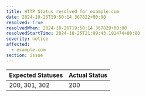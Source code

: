 ```yaml
---
title: HTTP Status resolved for example.com
date: 2024-10-26T19:50:14.367822+00:00
resolved: True
resolvedWhen: 2024-10-26T19:50:14.367829+00:00
resolvedStartTime: 2024-10-25T21:09:43.191474+00:00
severity: notice
affected:
  - example.com
section: issue
---
```


| Expected Statuses | Actual Status  |
|-------------------|----------------|
| 200, 301, 302 | 200 |
